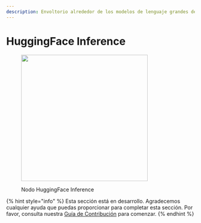 ```yaml
---
description: Envoltorio alrededor de los modelos de lenguaje grandes de HuggingFace.
---
```


# HuggingFace Inference

<figure><img src="../../../.gitbook/assets/image--5---1---1---1-.png" alt="" width="338"><figcaption><p>Nodo HuggingFace Inference</p></figcaption></figure>

{% hint style="info" %}
Esta sección está en desarrollo. Agradecemos cualquier ayuda que puedas proporcionar para completar esta sección. Por favor, consulta nuestra [Guía de Contribución](../../../contributing/) para comenzar.
{% endhint %}
